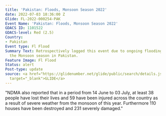 ```yaml
---
title: 'Pakistan: Floods, Monsoon Season 2022'
date: 2022-07-03 18:36:00 Z
Glide: FL-2022-000254-PAK
Event Name: 'Pakistan: Floods, Monsoon Season 2022'
GDACS ID: 1101522
GDACS-level: Red (2.5)
Country:
- Pakistan
Event type: Fl Flood
Summary Text: Retrospectively logged this event due to ongoing floodings related to
  the Monsoon season in Pakistan.
Feature Image: Fl Flood
Status: alert
Post-type: update
source: <a href="https://glidenumber.net/glide/public/search/details.jsp?glide=22617&record=45&last=7615"
  target="_blank">GLIDE</a>
---
```


"NDMA also reported that in a period from 14 June to 03 July, at least 38 people have lost their lives and 59 have been injured across the country as a result of severe weather from the monsoon of this year. Furthermore 110 houses have been destroyed and 231 severely damaged."